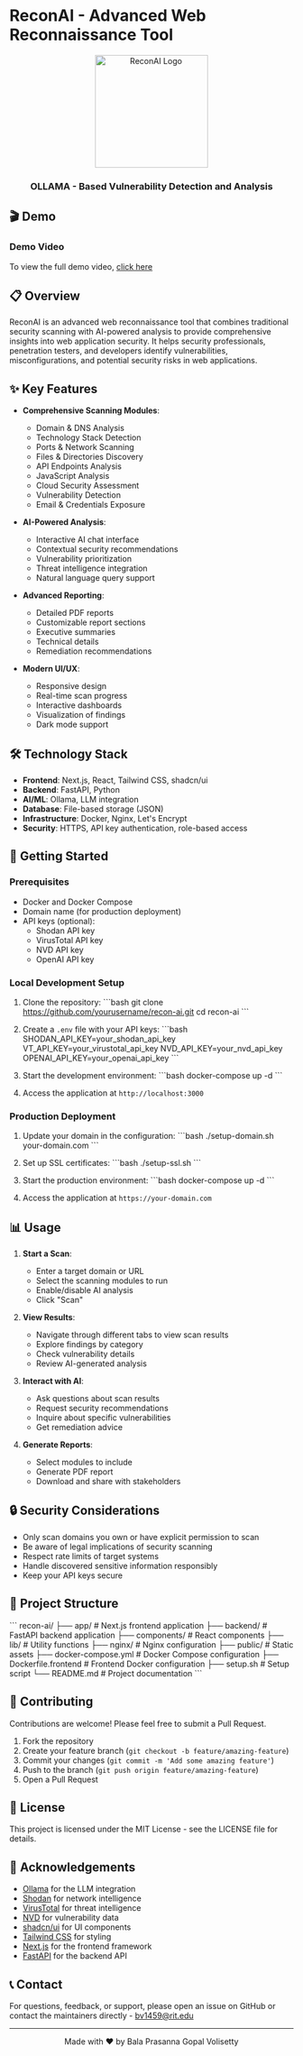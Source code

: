 # ReconAI - Advanced Web Reconnaissance Tool

<div align="center">
  <img src="public/images/recon-ai-logo.png](https://raw.githubusercontent.com/balaprasannagopalvolisetty/Recon_Hack/refs/heads/main/logo.png" alt="ReconAI Logo" width="200"/>
  <h3>OLLAMA - Based Vulnerability Detection and Analysis</h3>
</div>

## 🎬 Demo

### Demo Video
To view the full demo video, [click here](https://youtu.be/wG8XAazgHD8)

## 📋 Overview

ReconAI is an advanced web reconnaissance tool that combines traditional security scanning with AI-powered analysis to provide comprehensive insights into web application security. It helps security professionals, penetration testers, and developers identify vulnerabilities, misconfigurations, and potential security risks in web applications.

## ✨ Key Features

- **Comprehensive Scanning Modules**:
  - Domain & DNS Analysis
  - Technology Stack Detection
  - Ports & Network Scanning
  - Files & Directories Discovery
  - API Endpoints Analysis
  - JavaScript Analysis
  - Cloud Security Assessment
  - Vulnerability Detection
  - Email & Credentials Exposure

- **AI-Powered Analysis**:
  - Interactive AI chat interface
  - Contextual security recommendations
  - Vulnerability prioritization
  - Threat intelligence integration
  - Natural language query support

- **Advanced Reporting**:
  - Detailed PDF reports
  - Customizable report sections
  - Executive summaries
  - Technical details
  - Remediation recommendations

- **Modern UI/UX**:
  - Responsive design
  - Real-time scan progress
  - Interactive dashboards
  - Visualization of findings
  - Dark mode support

## 🛠️ Technology Stack

- **Frontend**: Next.js, React, Tailwind CSS, shadcn/ui
- **Backend**: FastAPI, Python
- **AI/ML**: Ollama, LLM integration
- **Database**: File-based storage (JSON)
- **Infrastructure**: Docker, Nginx, Let's Encrypt
- **Security**: HTTPS, API key authentication, role-based access

## 🚀 Getting Started

### Prerequisites

- Docker and Docker Compose
- Domain name (for production deployment)
- API keys (optional):
  - Shodan API key
  - VirusTotal API key
  - NVD API key
  - OpenAI API key

### Local Development Setup

1. Clone the repository:
   \`\`\`bash
   git clone https://github.com/yourusername/recon-ai.git
   cd recon-ai
   \`\`\`

2. Create a `.env` file with your API keys:
   \`\`\`bash
   SHODAN_API_KEY=your_shodan_api_key
   VT_API_KEY=your_virustotal_api_key
   NVD_API_KEY=your_nvd_api_key
   OPENAI_API_KEY=your_openai_api_key
   \`\`\`

3. Start the development environment:
   \`\`\`bash
   docker-compose up -d
   \`\`\`

4. Access the application at `http://localhost:3000`

### Production Deployment

1. Update your domain in the configuration:
   \`\`\`bash
   ./setup-domain.sh your-domain.com
   \`\`\`

2. Set up SSL certificates:
   \`\`\`bash
   ./setup-ssl.sh
   \`\`\`

3. Start the production environment:
   \`\`\`bash
   docker-compose up -d
   \`\`\`

4. Access the application at `https://your-domain.com`

## 📊 Usage

1. **Start a Scan**:
   - Enter a target domain or URL
   - Select the scanning modules to run
   - Enable/disable AI analysis
   - Click "Scan"

2. **View Results**:
   - Navigate through different tabs to view scan results
   - Explore findings by category
   - Check vulnerability details
   - Review AI-generated analysis

3. **Interact with AI**:
   - Ask questions about scan results
   - Request security recommendations
   - Inquire about specific vulnerabilities
   - Get remediation advice

4. **Generate Reports**:
   - Select modules to include
   - Generate PDF report
   - Download and share with stakeholders

## 🔒 Security Considerations

- Only scan domains you own or have explicit permission to scan
- Be aware of legal implications of security scanning
- Respect rate limits of target systems
- Handle discovered sensitive information responsibly
- Keep your API keys secure

## 🧩 Project Structure

\`\`\`
recon-ai/
├── app/                  # Next.js frontend application
├── backend/              # FastAPI backend application
├── components/           # React components
├── lib/                  # Utility functions
├── nginx/                # Nginx configuration
├── public/               # Static assets
├── docker-compose.yml    # Docker Compose configuration
├── Dockerfile.frontend   # Frontend Docker configuration
├── setup.sh              # Setup script
└── README.md             # Project documentation
\`\`\`

## 🤝 Contributing

Contributions are welcome! Please feel free to submit a Pull Request.

1. Fork the repository
2. Create your feature branch (`git checkout -b feature/amazing-feature`)
3. Commit your changes (`git commit -m 'Add some amazing feature'`)
4. Push to the branch (`git push origin feature/amazing-feature`)
5. Open a Pull Request

## 📄 License

This project is licensed under the MIT License - see the LICENSE file for details.

## 🙏 Acknowledgements

- [Ollama](https://ollama.ai/) for the LLM integration
- [Shodan](https://www.shodan.io/) for network intelligence
- [VirusTotal](https://www.virustotal.com/) for threat intelligence
- [NVD](https://nvd.nist.gov/) for vulnerability data
- [shadcn/ui](https://ui.shadcn.com/) for UI components
- [Tailwind CSS](https://tailwindcss.com/) for styling
- [Next.js](https://nextjs.org/) for the frontend framework
- [FastAPI](https://fastapi.tiangolo.com/) for the backend API

## 📞 Contact

For questions, feedback, or support, please open an issue on GitHub or contact the maintainers directly - bv1459@rit.edu

---

<div align="center">
  <p>Made with ❤️ by Bala Prasanna Gopal Volisetty</p>
</div>
